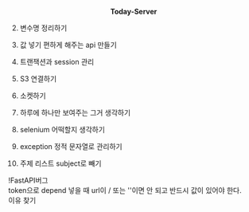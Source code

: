 <div align="center">

**Today-Server**

</div>


2. 변수명 정리하기
3. 값 넣기 편하게 해주는 api 만들기
4. 트랜잭션과 session 관리

6. S3 연결하기
7. 소켓하기
8. 하루에 하나만 보여주는 그거 생각하기
9. selenium 어떡할지 생각하기
10. exception 정적 문자열로 관리하기
11. 주제 리스트 subject로 빼기

!FastAPI버그  
token으로 depend 넣을 때 url이 / 또는 ''이면 안 되고 반드시 값이 있어야 한다.  
이유 찾기  